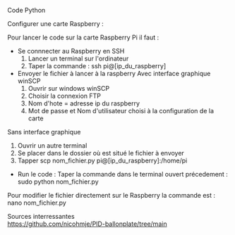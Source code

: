 Code Python

Configurer une carte Raspberry :

Pour lancer le code sur la carte Raspberry Pi il faut :
- Se connnecter au Raspberry en SSH
  1. Lancer un terminal sur l'ordinateur
  2. Taper la commande : ssh pi@[ip_du_raspberry]
- Envoyer le fichier à lancer à la raspberry
Avec interface graphique winSCP
  1. Ouvrir sur windows winSCP
  2. Choisir la connexion FTP
  3. Nom d'hote = adresse ip du raspberry
  4. Mot de passe et Nom d'utilisateur choisi à la configuration de la carte

Sans interface graphique
  1. Ouvrir un autre terminal
  2. Se placer dans le dossier où est situé le fichier à envoyer
  3. Tapper scp nom_fichier.py pi@[ip_du_raspberry]:/home/pi
   
- Run le code :  Taper la commande dans le terminal ouvert précedement : sudo python nom_fichier.py
  
Pour modifier le fichier directement sur le Raspberry la commande est : nano nom_fichier.py
  
Sources interressantes  
https://github.com/nicohmje/PID-ballonplate/tree/main   
